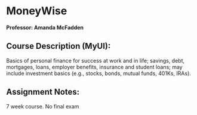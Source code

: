 # MoneyWise

**Professor: Amanda McFadden**

## Course Description (MyUI):
Basics of personal finance for success at work and in life; savings, debt, mortgages, loans, employer benefits, insurance and student loans; may include investment basics (e.g., stocks, bonds, mutual funds, 401Ks, IRAs).

## Assignment Notes:
7 week course. No final exam
